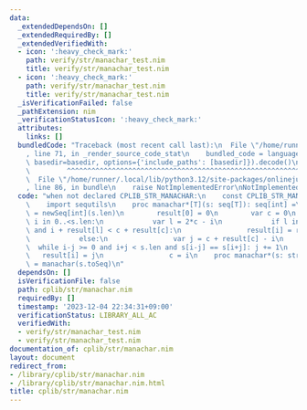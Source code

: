 ```yaml
---
data:
  _extendedDependsOn: []
  _extendedRequiredBy: []
  _extendedVerifiedWith:
  - icon: ':heavy_check_mark:'
    path: verify/str/manachar_test.nim
    title: verify/str/manachar_test.nim
  - icon: ':heavy_check_mark:'
    path: verify/str/manachar_test.nim
    title: verify/str/manachar_test.nim
  _isVerificationFailed: false
  _pathExtension: nim
  _verificationStatusIcon: ':heavy_check_mark:'
  attributes:
    links: []
  bundledCode: "Traceback (most recent call last):\n  File \"/home/runner/.local/lib/python3.12/site-packages/onlinejudge_verify/documentation/build.py\"\
    , line 71, in _render_source_code_stat\n    bundled_code = language.bundle(stat.path,\
    \ basedir=basedir, options={'include_paths': [basedir]}).decode()\n          \
    \         ^^^^^^^^^^^^^^^^^^^^^^^^^^^^^^^^^^^^^^^^^^^^^^^^^^^^^^^^^^^^^^^^^^^^^^^^^^^^^^^^^\n\
    \  File \"/home/runner/.local/lib/python3.12/site-packages/onlinejudge_verify/languages/nim.py\"\
    , line 86, in bundle\n    raise NotImplementedError\nNotImplementedError\n"
  code: "when not declared CPLIB_STR_MANACHAR:\n    const CPLIB_STR_MANACHAR* = 1\n\
    \    import sequtils\n    proc manachar*[T](s: seq[T]): seq[int] =\n        result\
    \ = newSeq[int](s.len)\n        result[0] = 0\n        var c = 0\n        for\
    \ i in 0..<s.len:\n            var l = 2*c - i\n            if l in 0..<s.len\
    \ and i + result[l] < c + result[c]:\n                result[i] = result[l]\n\
    \            else:\n                var j = c + result[c] - i\n              \
    \  while i-j >= 0 and i+j < s.len and s[i-j] == s[i+j]: j += 1\n             \
    \   result[i] = j\n                c = i\n    proc manachar*(s: string): seq[int]\
    \ = manachar(s.toSeq)\n"
  dependsOn: []
  isVerificationFile: false
  path: cplib/str/manachar.nim
  requiredBy: []
  timestamp: '2023-12-04 22:34:31+09:00'
  verificationStatus: LIBRARY_ALL_AC
  verifiedWith:
  - verify/str/manachar_test.nim
  - verify/str/manachar_test.nim
documentation_of: cplib/str/manachar.nim
layout: document
redirect_from:
- /library/cplib/str/manachar.nim
- /library/cplib/str/manachar.nim.html
title: cplib/str/manachar.nim
---
```

